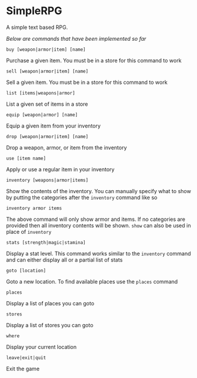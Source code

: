 # SimpleRPG
A simple text based RPG.

*Below are commands that have been implemented so far*

`buy [weapon|armor|item] [name]`

Purchase a given item. You must be in a store for this command to work

`sell [weapon|armor|item] [name]`

Sell a given item. You must be in a store for this command to work

`list [items|weapons|armor]`

List a given set of items in a store

`equip [weapon|armor] [name]`

Equip a given item from your inventory

`drop [weapon|armor|item] [name]`

Drop a weapon, armor, or item from the inventory

`use [item name]`

Apply or use a regular item in your inventory

`inventory [weapons|armor|items]`

Show the contents of the inventory. You can manually specify what to show by
putting the categories after the `inventory` command like so

`inventory armor items`

The above command will only show armor and items. If no categories are provided
then all inventory contents will be shown. `show` can also be used in place of `inventory`

`stats [strength|magic|stamina]`

Display a stat level. This command works similar to the `inventory` command and
can either display all or a partial list of stats

`goto [location]`

Goto a new location. To find available places use the `places` command

`places`

Display a list of places you can goto

`stores`

Display a list of stores you can goto

`where`

Display your current location

`leave|exit|quit`

Exit the game
